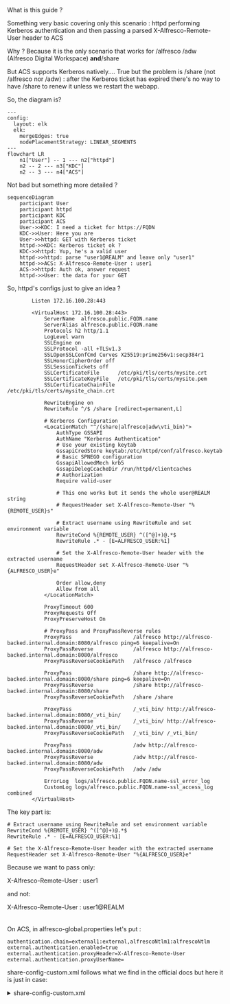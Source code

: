 What is this guide ?

Something very basic covering only this scenario : httpd performing Kerberos authentication and then passing a parsed X-Alfresco-Remote-User header to ACS


Why ?
Because it is the only scenario that works for /alfresco /adw (Alfresco Digital Workspace) **and**/share

But ACS supports Kerberos natively.... 
True but the problem is /share (not /alfresco nor /adw) : after the Kerberos ticket has expired there's no way to have /share to renew it unless we restart the webapp.


So, the diagram is?
```mermaid
---
config:
  layout: elk
  elk:
    mergeEdges: true
    nodePlacementStrategy: LINEAR_SEGMENTS
---
flowchart LR
    n1["User"] -- 1 --- n2["httpd"]
    n2 -- 2 --- n3["KDC"]
    n2 -- 3 --- n4["ACS"]

```


Not bad but something more detailed ?
```mermaid
sequenceDiagram
    participant User
    participant httpd
    participant KDC
    participant ACS
    User->>KDC: I need a ticket for https://FQDN
    KDC->>User: Here you are
    User->>httpd: GET with Kerberos ticket
    httpd->>KDC: Kerberos ticket ok ?
    KDC->>httpd: Yup, he's a valid user
    httpd->>httpd: parse "user1@REALM" and leave only "user1"
    httpd->>ACS: X-Alfresco-Remote-User : user1
    ACS->>httpd: Auth ok, answer request
    httpd->>User: the data for your GET
```


So, httpd's configs just to give an idea ?


```  
        Listen 172.16.100.28:443
        
        <VirtualHost 172.16.100.28:443>
            ServerName  alfresco.public.FQDN.name
            ServerAlias alfresco.public.FQDN.name
            Protocols h2 http/1.1
            LogLevel warn
            SSLEngine on
            SSLProtocol -all +TLSv1.3
            SSLOpenSSLConfCmd Curves X25519:prime256v1:secp384r1
            SSLHonorCipherOrder off
            SSLSessionTickets off
            SSLCertificateFile      /etc/pki/tls/certs/mysite.crt
            SSLCertificateKeyFile   /etc/pki/tls/certs/mysite.pem
            SSLCertificateChainFile /etc/pki/tls/certs/mysite_chain.crt
        
            RewriteEngine on
            RewriteRule ^/$ /share [redirect=permanent,L]
        
            # Kerberos Configuration
            <LocationMatch "^/(share|alfresco|adw\vti_bin)">
                AuthType GSSAPI
                AuthName "Kerberos Authentication"
                # Use your existing keytab
                GssapiCredStore keytab:/etc/httpd/conf/alfresco.keytab
                # Basic SPNEGO configuration
                GssapiAllowedMech krb5
                GssapiDelegCcacheDir /run/httpd/clientcaches
                # Authorization
                Require valid-user
        
                # This one works but it sends the whole user@REALM string
                # RequestHeader set X-Alfresco-Remote-User "%{REMOTE_USER}s"
        
                # Extract username using RewriteRule and set environment variable
                RewriteCond %{REMOTE_USER} ^([^@]+)@.*$
                RewriteRule .* - [E=ALFRESCO_USER:%1]
        
                # Set the X-Alfresco-Remote-User header with the extracted username
                RequestHeader set X-Alfresco-Remote-User "%{ALFRESCO_USER}e"
        
                Order allow,deny
                Allow from all
            </LocationMatch>
        
            ProxyTimeout 600
            ProxyRequests Off
            ProxyPreserveHost On
        
            # ProxyPass and ProxyPassReverse rules
            ProxyPass                    /alfresco http://alfresco-backed.internal.domain:8080/alfresco ping=6 keepalive=On
            ProxyPassReverse             /alfresco http://alfresco-backed.internal.domain:8080/alfresco
            ProxyPassReverseCookiePath   /alfresco /alfresco
        
            ProxyPass                    /share http://alfresco-backed.internal.domain:8080/share ping=6 keepalive=On
            ProxyPassReverse             /share http://alfresco-backed.internal.domain:8080/share
            ProxyPassReverseCookiePath   /share /share
        
            ProxyPass                    /_vti_bin/ http://alfresco-backed.internal.domain:8080/_vti_bin/
            ProxyPassReverse             /_vti_bin/ http://alfresco-backed.internal.domain:8080/_vti_bin/
            ProxyPassReverseCookiePath   /_vti_bin/ /_vti_bin/
        
            ProxyPass                    /adw http://alfresco-backed.internal.domain:8080/adw
            ProxyPassReverse             /adw http://alfresco-backed.internal.domain:8080/adw
            ProxyPassReverseCookiePath   /adw /adw
        
            ErrorLog  logs/alfresco.public.FQDN.name-ssl_error_log
            CustomLog logs/alfresco.public.FQDN.name-ssl_access_log combined
        </VirtualHost>
```

The key part is:
```
# Extract username using RewriteRule and set environment variable  
RewriteCond %{REMOTE_USER} ^([^@]+)@.*$  
RewriteRule .* - [E=ALFRESCO_USER:%1]

# Set the X-Alfresco-Remote-User header with the extracted username
RequestHeader set X-Alfresco-Remote-User "%{ALFRESCO_USER}e"
```


Because we want to pass only:

X-Alfresco-Remote-User : user1

and not:

X-Alfresco-Remote-User : user1@REALM
<br />
<br />
<br />
On ACS, in alfresco-global.properties let's put :

```
authentication.chain=external1:external,alfrescoNtlm1:alfrescoNtlm
external.authentication.enabled=true
external.authentication.proxyHeader=X-Alfresco-Remote-User
external.authentication.proxyUserName=
```


share-config-custom.xml follows what we find in the official docs but here it is just in case:

<details>
  <summary>share-config-custom.xml</summary>
  
          <alfresco-config>
        
           <!-- Global config section -->
           <config replace="true">
              <flags>
                 <!--
                    Developer debugging setting to turn on DEBUG mode for client scripts in the browser
                 -->
                 <client-debug>false</client-debug>
        
                 <!--
                    LOGGING can always be toggled at runtime when in DEBUG mode (Ctrl, Ctrl, Shift, Shift).
                    This flag automatically activates logging on page load.
                 -->
                 <client-debug-autologging>false</client-debug-autologging>
              </flags>
           </config>
        
           <config evaluator="string-compare" condition="WebFramework">
              <web-framework>
                 <!-- SpringSurf Autowire Runtime Settings -->
                 <!--
                      Developers can set mode to 'development' to disable; SpringSurf caches,
                      FreeMarker template caching and Rhino JavaScript compilation.
                 -->
                 <autowire>
                    <!-- Pick the mode: "production" or "development" -->
                    <mode>production</mode>
                 </autowire>
        
                 <!-- Allows extension modules with <auto-deploy> set to true to be automatically deployed -->
                 <module-deployment>
                    <mode>manual</mode>
                    <enable-auto-deploy-modules>true</enable-auto-deploy-modules>
                 </module-deployment>
              </web-framework>
           </config>
        
           <!-- Disable the CSRF Token Filter -->
        
           <config evaluator="string-compare" condition="CSRFPolicy" replace="true">
              <filter/>
           </config>
        
        
           <!--
              To run the CSRF Token Filter behind 1 or more proxies that do not rewrite the Origin or Referere headers:
        
              1. Copy the "CSRFPolicy" default config in share-security-config.xml and paste it into this file.
              2. Replace the old config by setting the <config> element's "replace" attribute to "true" like below:
                 <config evaluator="string-compare" condition="CSRFPolicy" replace="true">
              3. To every <action name="assertReferer"> element add the following child element
                 <param name="referer">http://www.proxy1.com/.*|http://www.proxy2.com/.*</param>
              4. To every <action name="assertOrigin"> element add the following child element
                 <param name="origin">http://www.proxy1.com|http://www.proxy2.com</param>
           -->
        
           <!--
              Remove the default wildcard setting and use instead a strict whitelist of the only domains that shall be allowed
              to be used inside iframes (i.e. in the WebView dashlet on the dashboards)
           -->
           <!--
           <config evaluator="string-compare" condition="IFramePolicy" replace="true">
              <cross-domain>
                 <url>http://www.trusted-domain-1.com/</url>
                 <url>http://www.trusted-domain-2.com/</url>
              </cross-domain>
           </config>
           -->
        
           <!-- Turn off header that stops Share from being displayed in iframes on pages from other domains -->
           <!--
           <config evaluator="string-compare" condition="SecurityHeadersPolicy">
              <headers>
                 <header>
                    <name>X-Frame-Options</name>
                    <enabled>false</enabled>
                 </header>
              </headers>
           </config>
           -->
        
           <!-- Prevent browser communication over HTTP (for HTTPS servers) -->
           <!--
           <config evaluator="string-compare" condition="SecurityHeadersPolicy">
              <headers>
                 <header>
                    <name>Strict-Transport-Security</name>
                    <value>max-age=31536000</value>
                 </header>
              </headers>
           </config>
           -->
        
           <config evaluator="string-compare" condition="Replication">
              <share-urls>
                 <!--
                    To locate your current repositoryId go to Admin Console > General > Repository Information:
                      http://alfresco-backed.internal.domain:8080/alfresco/s/enterprise/admin/admin-repositoryinfo
        
                    Example config entry:
                      <share-url repositoryId="622f9533-2a1e-48fe-af4e-ee9e41667ea4">http://new-york-office:8080/share/</share-url>
                 -->
              </share-urls>
           </config>
        
           <!-- Document Library config section -->
           <config evaluator="string-compare" condition="DocumentLibrary" replace="true">
        
              <tree>
                 <!--
                    Whether the folder Tree component should enumerate child folders or not.
                    This is a relatively expensive operation, so should be set to "false" for Repositories with broad folder structures.
                 -->
                 <evaluate-child-folders>false</evaluate-child-folders>
        
                 <!--
                    Optionally limit the number of folders shown in treeview throughout Share.
                 -->
                 <maximum-folder-count>1000</maximum-folder-count>
        
                 <!--
                    Default timeout in milliseconds for folder Tree component to recieve response from Repository
                 -->
                 <timeout>7000</timeout>
              </tree>
        
              <!--
                 Used by "Manage Rules" -> "Add aspect" action.
        
                 If an aspect has been specified without a title element in the content model,
                 or you need to support multiple languages,
                 then an i18n file is needed on the Repo AMP/JAR extension side for the aspect to
                 be visible when creating rules:
        
                  custom_customModel.aspect.custom_myaspect.title=My Aspect
        
                 Used by the "Manage Aspects" action.
        
                 For the aspect to have a localised label add relevant i18n string(s) in a Share AMP/JAR extension:
        
                  aspect.custom_myaspect=My Aspect
              -->
              <aspects>
                 <!-- Aspects that a user can see -->
                 <visible>
                    <aspect name="cm:generalclassifiable" />
                    <aspect name="cm:complianceable" />
                    <aspect name="cm:dublincore" />
                    <aspect name="cm:effectivity" />
                    <aspect name="cm:summarizable" />
                    <aspect name="cm:versionable" />
                    <aspect name="cm:templatable" />
                    <aspect name="cm:emailed" />
                    <aspect name="emailserver:aliasable" />
                    <aspect name="cm:taggable" />
                    <aspect name="app:inlineeditable" />
                    <aspect name="cm:geographic" />
                    <aspect name="exif:exif" />
                    <aspect name="audio:audio" />
                    <aspect name="cm:indexControl" />
                    <aspect name="dp:restrictable" />
                    <aspect name="smf:customConfigSmartFolder" />
                    <aspect name="smf:systemConfigSmartFolder" />
                 </visible>
        
                 <!-- Aspects that a user can add. Same as "visible" if left empty -->
                 <addable>
                 </addable>
        
                 <!-- Aspects that a user can remove. Same as "visible" if left empty -->
                 <removeable>
                 </removeable>
              </aspects>
        
              <!--
                 Used by "Manage Rules" -> "Specialise type" action.
        
                 If a type has been specified without a title element in the content model,
                 or you need to support multiple languages,
                 then an i18n file is needed on the Repo AMP/JAR extension side for the type to
                 be visible when creating rules:
        
                    custom_customModel.type.custom_mytype.title=My SubType
        
                 Used by the "Change Type" action.
        
                 For the type to have a localised label add relevant i18n string(s) in a Share AMP/JAR extension:
        
                    type.custom_mytype=My SubType
        
                 Define valid subtypes using the following example:
        
                    <type name="cm:content">
                     <subtype name="custom:mytype" />
                    </type>
              -->
              <types>
                 <type name="cm:content">
                    <subtype name="smf:smartFolderTemplate" />
                 </type>
        
                  <type name="cm:folder">
                 </type>
        
                 <type name="trx:transferTarget">
                    <subtype name="trx:fileTransferTarget" />
                 </type>
              </types>
        
              <!--
                 If set, will present a WebDAV link for the current item on the Document and Folder details pages.
                 Also used to generate the "View in Alfresco Explorer" action for folders.
              -->
              <repository-url>http://alfresco-backed.internal.domain:8080/alfresco</repository-url>
        
              <!--
                 Google Docs™ integration
              -->
              <google-docs>
                 <!--
                    Enable/disable the Google Docs UI integration (Extra types on Create Content menu, Google Docs actions).
                 -->
                 <enabled>false</enabled>
        
                 <!--
                    The mimetypes of documents Google Docs allows you to create via the Share interface.
                    The I18N label is created from the "type" attribute, e.g. google-docs.doc=Google Docs&trade; Document
                 -->
                 <creatable-types>
                    <creatable type="doc">application/vnd.openxmlformats-officedocument.wordprocessingml.document</creatable>
                    <creatable type="xls">application/vnd.openxmlformats-officedocument.spreadsheetml.sheet</creatable>
                    <creatable type="ppt">application/vnd.ms-powerpoint</creatable>
                 </creatable-types>
              </google-docs>
        
              <!--
                 File upload configuration
              -->
              <file-upload>
                 <!--
                    Adobe Flash™
                    In certain environments, an HTTP request originating from Flash cannot be authenticated using an existing session.
                    See: http://bugs.adobe.com/jira/browse/FP-4830
                    For these cases, it is useful to disable the Flash-based uploader for Share Document Libraries.
                 -->
                 <adobe-flash-enabled>true</adobe-flash-enabled>
              </file-upload>
           </config>
        
        
           <!-- Custom DocLibActions config section -->
           <config evaluator="string-compare" condition="DocLibActions">
              <actionGroups>
                 <actionGroup id="document-browse">
        
                    <!-- Simple Repo Actions -->
                    <!--
                    <action index="340" id="document-extract-metadata" />
                    <action index="350" id="document-increment-counter" />
                    -->
        
                    <!-- Dialog Repo Actions -->
                    <!--
                    <action index="360" id="document-transform" />
                    <action index="370" id="document-transform-image" />
                    <action index="380" id="document-execute-script" />
                    -->
        
                 </actionGroup>
              </actionGroups>
           </config>
        
           <!-- Global folder picker config section -->
           <config evaluator="string-compare" condition="GlobalFolder">
              <siteTree>
                 <container type="cm:folder">
                    <!-- Use a specific label for this container type in the tree -->
                    <rootLabel>location.path.documents</rootLabel>
                    <!-- Use a specific uri to retreive the child nodes for this container type in the tree -->
                    <uri>slingshot/doclib/treenode/site/{site}/{container}{path}?children={evaluateChildFoldersSite}&amp;max={maximumFolderCountSite}</uri>
                 </container>
              </siteTree>
           </config>
        
           <!-- Repository Library config section -->
           <config evaluator="string-compare" condition="RepositoryLibrary" replace="true">
              <!--
                 Root nodeRef or xpath expression for top-level folder.
                 e.g. alfresco://user/home, /app:company_home/st:sites/cm:site1
                 If using an xpath expression, ensure it is properly ISO9075 encoded here.
              -->
              <root-node>alfresco://company/home</root-node>
        
              <tree>
                 <!--
                    Whether the folder Tree component should enumerate child folders or not.
                    This is a relatively expensive operation, so should be set to "false" for Repositories with broad folder structures.
                 -->
                 <evaluate-child-folders>false</evaluate-child-folders>
        
                 <!--
                    Optionally limit the number of folders shown in treeview throughout Share.
                 -->
                 <maximum-folder-count>500</maximum-folder-count>
              </tree>
        
              <!--
                 Whether the link to the Repository Library appears in the header component or not.
              -->
              <visible>true</visible>
           </config>
        
           <!-- Kerberos settings -->
           <!-- To enable kerberos rename this condition to "Kerberos" -->
           <config evaluator="string-compare" condition="KerberosDisabled" replace="true">
              <kerberos>
                 <!--
                    Password for HTTP service account.
                    The account name *must* be built from the HTTP server name, in the format :
                       HTTP/<server_name>@<realm>
                    (NB this is because the web browser requests an ST for the
                    HTTP/<server_name> principal in the current realm, so if we're to decode
                    that ST, it has to match.)
                 -->
                 <password>N1hn.jmUGolrl1632</password>
                 <!--
                    Kerberos realm and KDC address.
                 -->
                 <realm>CONSIGLIO.REGIONE.TOSCANA.IT</realm>
                 <!--
                    Service Principal Name to use on the repository tier.
                    This must be like: HTTP/host.name@REALM
                 -->
                 <endpoint-spn>HTTP/docs.consiglio.regione.toscana.it@CONSIGLIO.REGIONE.TOSCANA.IT</endpoint-spn>
                 <!--
                    JAAS login configuration entry name.
                 -->
                 <config-entry>ShareHTTP</config-entry>
                <!--
                   A Boolean which when true strips the @domain sufix from Kerberos authenticated usernames.
                   Use together with stripUsernameSuffix property in alfresco-global.properties file.
                -->
                <stripUserNameSuffix>true</stripUserNameSuffix>
              </kerberos>
           </config>
        
           <!-- Uncomment and modify the URL to Activiti Admin Console if required. -->
           <!--
           <config evaluator="string-compare" condition="ActivitiAdmin" replace="true">
              <activiti-admin-url>http://alfresco-backed.internal.domain:8080/alfresco/activiti-admin</activiti-admin-url>
           </config>
           -->
        
           <config evaluator="string-compare" condition="Remote">
              <remote>
                 <endpoint>
                    <id>alfresco-noauth</id>
                    <name>Alfresco - unauthenticated access</name>
                    <description>Access to Alfresco Repository WebScripts that do not require authentication</description>
                    <connector-id>alfresco</connector-id>
                    <endpoint-url>http://alfresco-backed.internal.domain:8080/alfresco/s</endpoint-url>
                    <identity>none</identity>
                 </endpoint>
        
                 <endpoint>
                    <id>alfresco</id>
                    <name>Alfresco - user access</name>
                    <description>Access to Alfresco Repository WebScripts that require user authentication</description>
                    <connector-id>alfresco</connector-id>
                    <endpoint-url>http://alfresco-backed.internal.domain:8080/alfresco/s</endpoint-url>
                    <identity>user</identity>
                 </endpoint>
        
                 <endpoint>
                    <id>alfresco-feed</id>
                    <name>Alfresco Feed</name>
                    <description>Alfresco Feed - supports basic HTTP authentication via the EndPointProxyServlet</description>
                    <connector-id>http</connector-id>
                    <endpoint-url>http://alfresco-backed.internal.domain:8080/alfresco/s</endpoint-url>
                    <basic-auth>true</basic-auth>
                    <identity>user</identity>
                 </endpoint>
        
                 <endpoint>
                    <id>alfresco-api</id>
                    <parent-id>alfresco</parent-id>
                    <name>Alfresco Public API - user access</name>
                    <description>Access to Alfresco Repository Public API that require user authentication.
                                 This makes use of the authentication that is provided by parent 'alfresco' endpoint.</description>
                    <connector-id>alfresco</connector-id>
                    <endpoint-url>http://alfresco-backed.internal.domain:8080/alfresco/api</endpoint-url>
                    <identity>user</identity>
                 </endpoint>
              </remote>
           </config>
        
           <config evaluator="string-compare" condition="Users" replace="true">
              <users>
                 <!-- minimum length for username and password -->
                 <username-min-length>2</username-min-length>
                 <password-min-length>3</password-min-length>
                 <show-authorization-status>true</show-authorization-status>
              </users>
              <!-- This enables/disables the Add External Users Panel on the Add Users page. -->
              <enable-external-users-panel>false</enable-external-users-panel>
           </config>
        
           <!--
                Overriding endpoints to reference an Alfresco server with external SSO enabled
                NOTE: If utilising a load balancer between web-tier and repository cluster, the "sticky
                      sessions" feature of your load balancer must be used.
                NOTE: If alfresco server location is not localhost:8080 then also combine changes from the
                      "example port config" section below.
                *Optional* ssl-config contains:
                      keystore for managing client key and certificate.
                      truststore for managing trusted CAs.
                Used to authenticate share to an external SSO system such as CAS or
                to make share talk to SSL layers that require client certificates.
                Remove the ssl-config section if not required i.e. for NTLM.
        
                NOTE: For Kerberos SSO rename the "KerberosDisabled" condition above to "Kerberos"
        
                NOTE: For external SSO, switch the endpoint connector to "alfrescoHeader" and set
                      the userHeader value to the name of the HTTP header that the external SSO
                      uses to provide the authenticated user name.
                NOTE: For external SSO, Share now supports the "userIdPattern" mechanism as is available
                      on the repository config for External Authentication sub-system. Add the following
                      element to your "alfrescoHeader" connector config:
                      <userIdPattern>^ignore-(\w+)-ignore</userIdPattern>
                      This is an example, ensure the Id pattern matches your repository config.
                NOTE: For external SSO, Share now supports stateless (no Http Session or sticky session)
                      connection to the repository when using the alfrescoHeader remote user connector.
                      e.g. You can change endpoint config to use the faster /service URL instead of the
                      /wcs URL if you are using External Authentication and then remove sticky session config
                      from your proxy between Share and Alfresco. Note that this is also faster because Share
                      will no longer call the /touch REST API before every remote call to the repository.
           -->
        
           <!-- Security warning -->
           <!-- For production environment set verify-hostname to true.-->
        
           <config evaluator="string-compare" condition="Remote">
              <remote>
                      <!--        <ssl-config>
                    <keystore-path>alfresco/web-extension/alfresco-system.p12</keystore-path>
                    <keystore-type>pkcs12</keystore-type>
                    <keystore-password>alfresco-system</keystore-password>
        
                    <truststore-path>alfresco/web-extension/ssl-truststore</truststore-path>
                    <truststore-type>JCEKS</truststore-type>
                    <truststore-password>password</truststore-password>
        
                    <verify-hostname>true</verify-hostname>
                      </ssl-config> -->
        
                 <connector>
                    <id>alfrescoCookie</id>
                    <name>Alfresco Connector</name>
                    <description>Connects to an Alfresco instance using cookie-based authentication</description>
                    <class>org.alfresco.web.site.servlet.SlingshotAlfrescoConnector</class>
                 </connector>
        
                 <connector>
                    <id>alfrescoHeader</id>
                    <name>Alfresco Connector</name>
                    <description>Connects to an Alfresco instance using header and cookie-based authentication</description>
                    <class>org.alfresco.web.site.servlet.SlingshotAlfrescoConnector</class>
                    <userHeader>X-Alfresco-Remote-User</userHeader>
                 </connector>
        
                 <endpoint>
                    <id>alfresco</id>
                    <name>Alfresco - user access</name>
                    <description>Access to Alfresco Repository WebScripts that require user authentication</description>
                    <connector-id>alfrescoHeader</connector-id>
                    <endpoint-url>http://alfresco-backed.internal.domain:8080/alfresco/wcs</endpoint-url>
                    <identity>user</identity>
                    <external-auth>true</external-auth>
                 </endpoint>
        
                 <endpoint>
                    <id>alfresco-feed</id>
                    <parent-id>alfresco</parent-id>
                    <name>Alfresco Feed</name>
                    <description>Alfresco Feed - supports basic HTTP authentication via the EndPointProxyServlet</description>
                    <connector-id>alfrescoHeader</connector-id>
                    <endpoint-url>http://alfresco-backed.internal.domain:8080/alfresco/wcs</endpoint-url>
                    <identity>user</identity>
                    <external-auth>true</external-auth>
                 </endpoint>
        
                 <endpoint>
                    <id>alfresco-api</id>
                    <parent-id>alfresco</parent-id>
                    <name>Alfresco Public API - user access</name>
                    <description>Access to Alfresco Repository Public API that require user authentication.
                                 This makes use of the authentication that is provided by parent 'alfresco' endpoint.</description>
                    <connector-id>alfrescoHeader</connector-id>
                    <endpoint-url>http://alfresco-backed.internal.domain:8080/alfresco/api</endpoint-url>
                    <identity>user</identity>
                    <external-auth>true</external-auth>
                 </endpoint>
              </remote>
           </config>
        
        
           <!-- Cookie settings -->
           <!-- To disable alfUsername2 cookie set enableCookie value to "false" -->
           <!--
           <plug-ins>
              <element-readers>
                 <element-reader element-name="cookie" class="org.alfresco.web.config.cookie.CookieElementReader"/>
              </element-readers>
           </plug-ins>
        
           <config evaluator="string-compare" condition="Cookie" replace="true">
              <cookie>
                 <enableCookie>false</enableCookie>
                 <cookies-to-remove>
                    <cookie-to-remove>alfUsername3</cookie-to-remove>
                    <cookie-to-remove>alfLogin</cookie-to-remove>
                 </cookies-to-remove>
              </cookie>
           </config>
           -->
        </alfresco-config>

</details>
